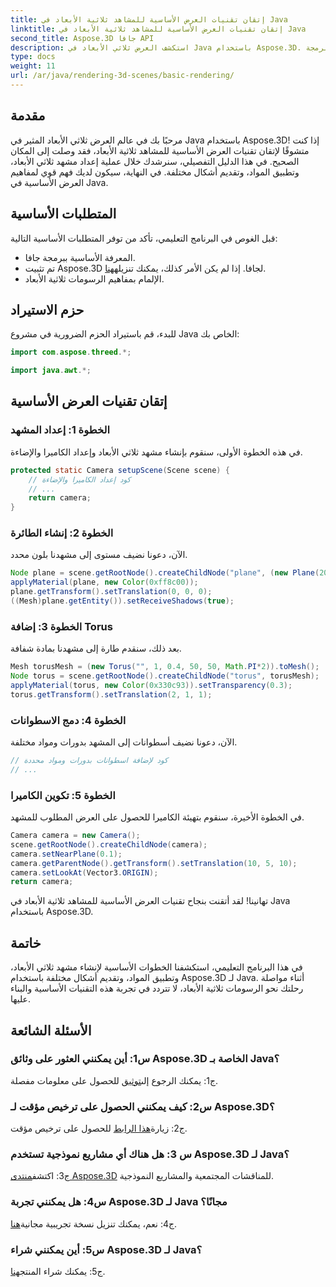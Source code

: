 ```yaml
---
title: إتقان تقنيات العرض الأساسية للمشاهد ثلاثية الأبعاد في Java
linktitle: إتقان تقنيات العرض الأساسية للمشاهد ثلاثية الأبعاد في Java
second_title: Aspose.3D جافا API
description: استكشف العرض ثلاثي الأبعاد في Java باستخدام Aspose.3D. إتقان التقنيات الأساسية، وإعداد المشاهد، وعرض الأشكال بسلاسة. ارفع مهاراتك في برمجة Java في الرسومات ثلاثية الأبعاد.
type: docs
weight: 11
url: /ar/java/rendering-3d-scenes/basic-rendering/
---
```

## مقدمة

مرحبًا بك في عالم العرض ثلاثي الأبعاد المثير في Java باستخدام Aspose.3D! إذا كنت متشوقًا لإتقان تقنيات العرض الأساسية للمشاهد ثلاثية الأبعاد، فقد وصلت إلى المكان الصحيح. في هذا الدليل التفصيلي، سنرشدك خلال عملية إعداد مشهد ثلاثي الأبعاد، وتطبيق المواد، وتقديم أشكال مختلفة. في النهاية، سيكون لديك فهم قوي لمفاهيم العرض الأساسية في Java.

## المتطلبات الأساسية

قبل الغوص في البرنامج التعليمي، تأكد من توفر المتطلبات الأساسية التالية:

- المعرفة الأساسية ببرمجة جافا.
-  تم تثبيت Aspose.3D لجافا. إذا لم يكن الأمر كذلك، يمكنك تنزيله[هنا](https://releases.aspose.com/3d/java/).
- الإلمام بمفاهيم الرسومات ثلاثية الأبعاد.

## حزم الاستيراد

للبدء، قم باستيراد الحزم الضرورية في مشروع Java الخاص بك:

```java
import com.aspose.threed.*;

import java.awt.*;
```

## إتقان تقنيات العرض الأساسية

### الخطوة 1: إعداد المشهد

في هذه الخطوة الأولى، سنقوم بإنشاء مشهد ثلاثي الأبعاد وإعداد الكاميرا والإضاءة.

```java
protected static Camera setupScene(Scene scene) {
    // كود إعداد الكاميرا والإضاءة
    // ...
    return camera;
}
```

### الخطوة 2: إنشاء الطائرة

الآن، دعونا نضيف مستوى إلى مشهدنا بلون محدد.

```java
Node plane = scene.getRootNode().createChildNode("plane", (new Plane(20, 20)).toMesh());
applyMaterial(plane, new Color(0xff8c00));
plane.getTransform().setTranslation(0, 0, 0);
((Mesh)plane.getEntity()).setReceiveShadows(true);
```

### الخطوة 3: إضافة Torus

بعد ذلك، سنقدم طارة إلى مشهدنا بمادة شفافة.

```java
Mesh torusMesh = (new Torus("", 1, 0.4, 50, 50, Math.PI*2)).toMesh();
Node torus = scene.getRootNode().createChildNode("torus", torusMesh);
applyMaterial(torus, new Color(0x330c93)).setTransparency(0.3);
torus.getTransform().setTranslation(2, 1, 1);
```

### الخطوة 4: دمج الاسطوانات

الآن، دعونا نضيف أسطوانات إلى المشهد بدورات ومواد مختلفة.

```java
// كود لإضافة اسطوانات بدورات ومواد محددة
// ...
```

### الخطوة 5: تكوين الكاميرا

في الخطوة الأخيرة، سنقوم بتهيئة الكاميرا للحصول على العرض المطلوب للمشهد.

```java
Camera camera = new Camera();
scene.getRootNode().createChildNode(camera);
camera.setNearPlane(0.1);
camera.getParentNode().getTransform().setTranslation(10, 5, 10);
camera.setLookAt(Vector3.ORIGIN);
return camera;
```

تهانينا! لقد أتقنت بنجاح تقنيات العرض الأساسية للمشاهد ثلاثية الأبعاد في Java باستخدام Aspose.3D.

## خاتمة

في هذا البرنامج التعليمي، استكشفنا الخطوات الأساسية لإنشاء مشهد ثلاثي الأبعاد، وتطبيق المواد، وتقديم أشكال مختلفة باستخدام Aspose.3D لـ Java. أثناء مواصلة رحلتك نحو الرسومات ثلاثية الأبعاد، لا تتردد في تجربة هذه التقنيات الأساسية والبناء عليها.

## الأسئلة الشائعة

### س1: أين يمكنني العثور على وثائق Aspose.3D الخاصة بـ Java؟

 ج1: يمكنك الرجوع إلى[توثيق](https://reference.aspose.com/3d/java/) للحصول على معلومات مفصلة.

### س2: كيف يمكنني الحصول على ترخيص مؤقت لـ Aspose.3D؟

 ج2: زيارة[هذا الرابط](https://purchase.aspose.com/temporary-license/) للحصول على ترخيص مؤقت.

### س 3: هل هناك أي مشاريع نموذجية تستخدم Aspose.3D لـ Java؟

 ج3: اكتشف[منتدى Aspose.3D](https://forum.aspose.com/c/3d/18) للمناقشات المجتمعية والمشاريع النموذجية.

### س4: هل يمكنني تجربة Aspose.3D لـ Java مجانًا؟

 ج4: نعم، يمكنك تنزيل نسخة تجريبية مجانية[هنا](https://releases.aspose.com/).

### س5: أين يمكنني شراء Aspose.3D لـ Java؟

 ج5: يمكنك شراء المنتج[هنا](https://purchase.aspose.com/buy).